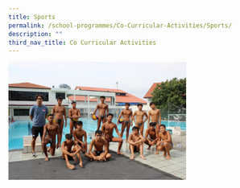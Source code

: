 ```yaml
---
title: Sports
permalink: /school-programmes/Co-Curricular-Activities/Sports/
description: ""
third_nav_title: Co Curricular Activities
---
```






<div>


<div style="float: left">

<a href="https://outramsec.moe.edu.sg/school-programmes/co-curricular-activities/sports/basketball">

<img style="width:70%;height:50%" src="/images/School%20Programmes/Co%20Curricular%20Activities/Sports/Water%20Polo/W01.jpg">


</a>

</div>

<div>

</div>

</div>


